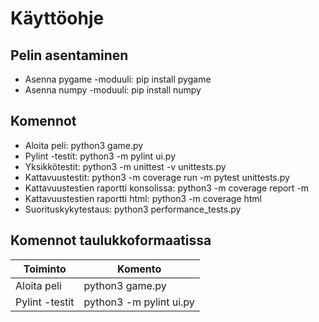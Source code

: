 # Käyttöohje

## Pelin asentaminen
* Asenna pygame -moduuli: pip install pygame
* Asenna numpy -moduuli: pip install numpy

## Komennot
* Aloita peli: python3 game.py
* Pylint -testit: python3 -m pylint ui.py
* Yksikkötestit: python3 -m unittest -v unittests.py
* Kattavuustestit: python3 -m coverage run -m pytest unittests.py
* Kattavuustestien raportti konsolissa: python3 -m coverage report -m
* Kattavuustestien raportti html: python3 -m coverage html
* Suorituskykytestaus: python3 performance_tests.py

## Komennot taulukkoformaatissa

| Toiminto       | Komento                 |
|----------------|-------------------------|
| Aloita peli    | python3 game.py         |
| Pylint -testit | python3 -m pylint ui.py |
